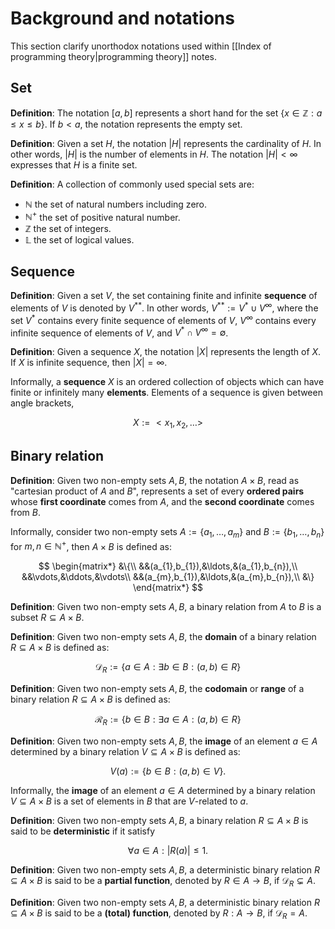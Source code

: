 # Background and notations

This section clarify unorthodox notations used within [[Index of programming theory|programming theory]] notes.

## Set

**Definition**: The notation $[a,b]$ represents a short hand for the set $\{x\in\mathbb{Z} : a\le x\le b\}$. If $b\lt a$, the notation represents the empty set.

**Definition**: Given a set $H$, the notation $|H|$ represents the cardinality of $H$. In other words, $|H|$ is the number of elements in $H$. The notation $|H|\lt\infty$ expresses that $H$ is a finite set.

**Definition**: A collection of commonly used special sets are:
- $\mathbb{N}$ the set of natural numbers including zero.
- $\mathbb{N}^{+}$ the set of positive natural number.
- $\mathbb{Z}$ the set of integers.
- $\mathbb{L}$ the set of logical values.

## Sequence

**Definition**: Given a set $V$, the set containing finite and infinite **sequence** of elements of $V$ is denoted by $V^{**}$. In other words, $V^{**}:=V^{*}\cup V^{\infty}$, where the set $V^{*}$ contains every finite sequence of elements of $V$, $V^{\infty}$ contains every infinite sequence of elements of $V$, and $V^{*}\cap V^\infty=\emptyset$. 

**Definition**: Given a sequence $X$, the notation $|X|$ represents the length of $X$. If $X$ is infinite sequence, then $|X|=\infty$.

Informally, a **sequence** $X$ is an ordered collection of objects which can have finite or infinitely many **elements**. Elements of a sequence is given between angle brackets,

$$
X:= <x_{1},x_{2},\ldots>
$$

## Binary relation

**Definition**: Given two non-empty sets $A,B$, the notation $A\times B$, read as "cartesian product of $A$ and $B$", represents a set of every **ordered pairs** whose **first coordinate** comes from $A$, and the **second coordinate** comes from $B$.

Informally, consider two non-empty sets $A:=\{a_{1},\ldots, a_{m}\}$ and $B:=\{b_{1},\ldots,b_{n}\}$ for $m,n\in\mathbb{N}^{+}$, then $A\times B$ is defined as:

$$
\begin{matrix*}
&\{\\
&&(a_{1},b_{1}),&\ldots,&(a_{1},b_{n}),\\
&&\vdots,&\ddots,&\vdots\\
&&(a_{m},b_{1}),&\ldots,&(a_{m},b_{n}),\\
&\}
\end{matrix*}
$$

**Definition**: Given two non-empty sets $A,B$, a binary relation from $A$ to $B$ is a subset $R\subseteq A\times B$.

**Definition**: Given two non-empty sets $A,B$, the **domain** of a binary relation $R\subseteq A\times B$ is defined as:

$$\mathcal{D}_{R} := \{a\in A : \exists b\in B : (a,b)\in R\}$$

**Definition**: Given two non-empty sets $A,B$, the **codomain** or **range** of a binary relation $R\subseteq A\times B$ is defined as:

$$\mathcal{R}_{R} := \{b\in B : \exists a\in A : (a,b)\in R\}$$

**Definition**: Given two non-empty sets $A,B$, the **image** of an element $a\in A$ determined by a binary relation $V\subseteq A\times B$ is defined as:

$$V(a) := \{b\in B : (a,b)\in V\}.$$

Informally, the **image** of an element $a\in A$ determined by a binary relation $V\subseteq A\times B$ is a set of elements in $B$ that are $V$-related to $a$.

**Definition**: Given two non-empty sets $A,B$, a binary relation $R\subseteq A\times B$ is said to be **deterministic** if it satisfy

$$\forall a\in A : |R(a)|\le 1.$$

**Definition**: Given two non-empty sets $A,B$, a deterministic binary relation $R\subseteq A\times B$ is said to be a **partial function**, denoted by $R\in A\to B$, if $\mathcal{D}_{R}\subsetneq A$.

**Definition**: Given two non-empty sets $A,B$, a deterministic binary relation $R\subseteq A\times B$ is said to be a **(total) function**, denoted by $R: A\to B$, if $\mathcal{D}_{R}=A$.